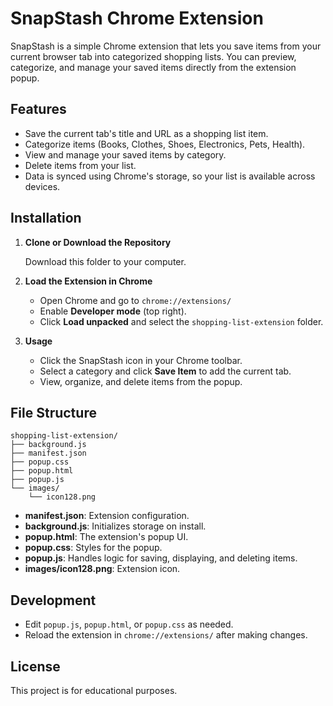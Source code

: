 # SnapStash Chrome Extension

SnapStash is a simple Chrome extension that lets you save items from your current browser tab into categorized shopping lists. You can preview, categorize, and manage your saved items directly from the extension popup.

## Features

- Save the current tab's title and URL as a shopping list item.
- Categorize items (Books, Clothes, Shoes, Electronics, Pets, Health).
- View and manage your saved items by category.
- Delete items from your list.
- Data is synced using Chrome's storage, so your list is available across devices.

## Installation

1. **Clone or Download the Repository**

   Download this folder to your computer.

2. **Load the Extension in Chrome**

   - Open Chrome and go to `chrome://extensions/`
   - Enable **Developer mode** (top right).
   - Click **Load unpacked** and select the `shopping-list-extension` folder.

3. **Usage**

   - Click the SnapStash icon in your Chrome toolbar.
   - Select a category and click **Save Item** to add the current tab.
   - View, organize, and delete items from the popup.

## File Structure

```
shopping-list-extension/
├── background.js
├── manifest.json
├── popup.css
├── popup.html
├── popup.js
└── images/
    └── icon128.png
```

- **manifest.json**: Extension configuration.
- **background.js**: Initializes storage on install.
- **popup.html**: The extension's popup UI.
- **popup.css**: Styles for the popup.
- **popup.js**: Handles logic for saving, displaying, and deleting items.
- **images/icon128.png**: Extension icon.

## Development

- Edit `popup.js`, `popup.html`, or `popup.css` as needed.
- Reload the extension in `chrome://extensions/` after making changes.

## License

This project is for educational purposes.
